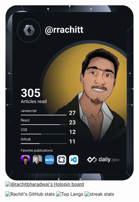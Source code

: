 <!-- ### Hi there 👋 -->

<!--
**rachit-bharadwaj/rachit-bharadwaj** is a ✨ _special_ ✨ repository because its `README.md` (this file) appears on your GitHub profile.

Here are some ideas to get you started:

- 🔭 I’m currently working on ...
- 🌱 I’m currently learning ...
- 👯 I’m looking to collaborate on ...
- 🤔 I’m looking for help with ...
- 💬 Ask me about ...
- 📫 How to reach me: ...
- 😄 Pronouns: ...
- ⚡ Fun fact: ...
-->

<!-- <a href="https://app.daily.dev/rrachitt"><img src="https://api.daily.dev/devcards/80ff0c05aca44eb4992f08598a285d97.png?r=0xm" width="400" alt="Rachit Bharadwaj's Dev Card"/></a> -->

<a href="https://app.daily.dev/rrachitt"><img src="https://github.com/rachit-bharadwaj/rachit-bharadwaj/blob/main/devcard.svg" width="400" alt="Rachit's Dev Card"/></a>
[![@rachitbharadwaj's Holopin board](https://holopin.me/rachitbharadwaj)](https://holopin.io/@rachitbharadwaj)

![Rachit's GitHub stats](https://github-readme-stats.vercel.app/api?username=rachit-bharadwaj&show_icons=true&theme=radical)
![Top Langs](https://github-readme-stats.vercel.app/api/top-langs/?username=rachit-bharadwaj&show_icons=true&theme=radical)
<img src="https://github-readme-streak-stats.herokuapp.com/?user=rachit-bharadwaj&show_icons=true&theme=radical" alt="streak stats" />
